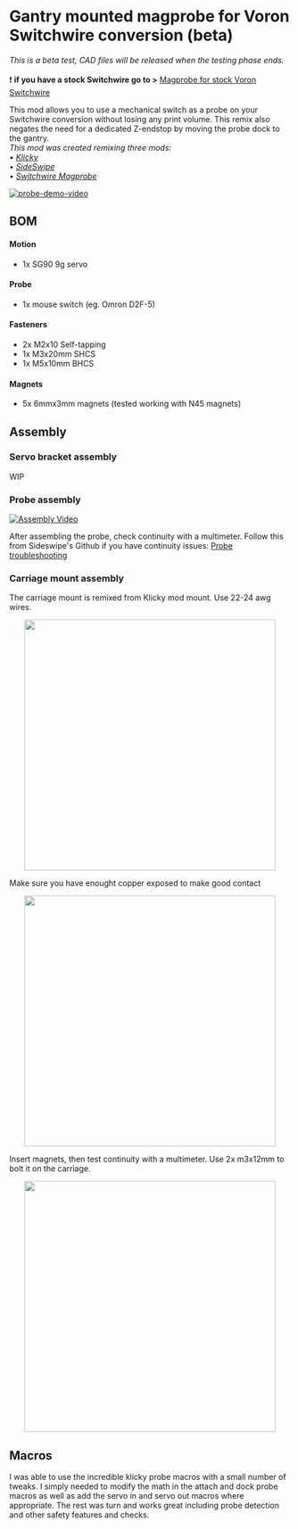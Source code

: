# Gantry mounted magprobe for Voron Switchwire conversion (beta)
_This is a beta test, CAD files will be released when the testing phase ends._ \
\
:heavy_exclamation_mark: **if you have a stock Switchwire go to >** [Magprobe for stock Voron Switchwire](https://github.com/salveoo/voronmods/blob/main/Switchwire%20Magprobe/readme.md#magprobe-for-stock-voron-switchwire-beta)

This mod allows you to use a mechanical switch as a probe on your Switchwire conversion without losing any print volume. This remix also negates the need for a dedicated Z-endstop by moving the probe dock to the gantry. \
_This mod was created remixing three mods: \
 • [Klicky](https://github.com/jlas1/Klicky-Probe) \
 • [SideSwipe](https://github.com/oldfar-t/Side-Swipe-Magnetic-Probe) \
 • [Switchwire Magprobe](https://github.com/salveoo/voronmods/tree/main/Switchwire%20Magprobe)_
 
<!---
<p align="center">
  <img width="750" src="https://user-images.githubusercontent.com/44800440/152563247-93c3d950-142e-4bd2-89d5-88d2306ed020.jpg">
</p>
--->
[![probe-demo-video](https://user-images.githubusercontent.com/100235076/160216356-86d5d581-fc57-4866-87fc-29ceac96dd1e.PNG)](https://www.youtube.com/watch?v=ernN3mVnK6Y "YouTube")

## BOM

#### Motion
* 1x SG90 9g servo

#### Probe
* 1x mouse switch (eg. Omron D2F-5)

#### Fasteners
* 2x M2x10 Self-tapping
* 1x M3x20mm SHCS
* 1x M5x10mm BHCS

#### Magnets
* 5x 6mmx3mm magnets (tested working with N45 magnets)

## Assembly

### Servo bracket assembly
WIP

### Probe assembly

[![Assembly Video](https://user-images.githubusercontent.com/44800440/149659009-e6c0bcc2-035e-4733-a51d-71897badaee7.PNG)](https://youtu.be/O1bFm4f67_E?t=41 "YouTube")

After assembling the probe, check continuity with a multimeter. Follow this from Sideswipe's Github if you have continuity issues: [Probe troubleshooting](https://github.com/oldfar-t/Side-Swipe-Magnetic-Probe#troubleshooting)

### Carriage mount assembly
The carriage mount is remixed from Klicky mod mount. Use 22-24 awg wires.
<p align="center">
  <img width="450" src="https://user-images.githubusercontent.com/44800440/149658491-2cd745b7-0204-4ea6-b79d-f4a45913c59a.PNG">
</p>

Make sure you have enought copper exposed to make good contact
<p align="center">
  <img width="450" src="https://user-images.githubusercontent.com/44800440/149658600-6b11f98c-69b1-4c8f-90c0-92baa65341c1.PNG">
</p>

Insert magnets, then test continuity with a multimeter. Use 2x m3x12mm to bolt it on the carriage.
<p align="center">
  <img width="450" src="https://user-images.githubusercontent.com/44800440/149658667-55900f83-0ddf-436d-b72d-f05ef15fb426.PNG">
</p>

## Macros
I was able to use the incredible klicky probe macros with a small number of tweaks. I simply needed to modify the math in the attach and dock probe macros as well as add the servo in and servo out macros where appropriate. The rest was turn and works great including probe detection and other safety features and checks.
